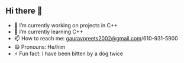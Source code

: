 ## Hi there 👋


- 🔭 I’m currently working on projects in C++
- 🌱 I’m currently learning C++
- 📫 How to reach me: gauravpreets2002@gmail.com/610-931-5900
- 😄 Pronouns: He/him
- ⚡ Fun fact: I have been bitten by a dog twice
